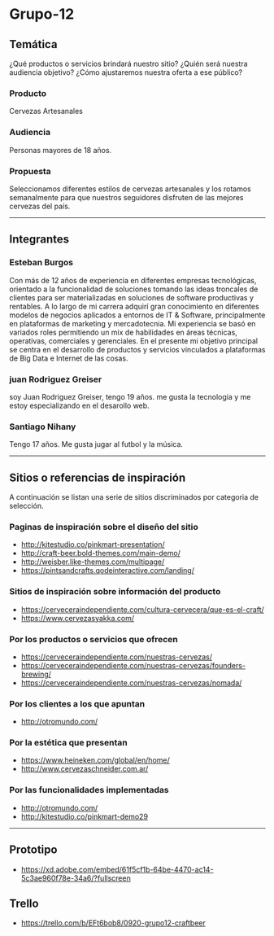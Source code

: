 # Grupo-12

## Temática
¿Qué productos o servicios brindará nuestro sitio? ¿Quién será nuestra audiencia objetivo? ¿Cómo ajustaremos nuestra oferta a ese público?

### Producto
Cervezas Artesanales

### Audiencia
Personas mayores de 18 años.

### Propuesta
Seleccionamos diferentes estilos de cervezas artesanales y los rotamos semanalmente para que nuestros seguidores disfruten de las mejores cervezas del país.

---

## Integrantes

### Esteban Burgos
Con más de 12 años de experiencia en diferentes empresas tecnológicas, orientado a la funcionalidad de soluciones tomando las ideas troncales de clientes para ser materializadas en soluciones de software productivas y rentables. A lo largo de mi carrera adquirí gran conocimiento en diferentes modelos de negocios aplicados a entornos de IT & Software, principalmente en plataformas de marketing y mercadotecnia. 
Mi experiencia se basó en variados roles permitiendo un mix de habilidades en áreas técnicas, operativas, comerciales y gerenciales.
En el presente mi objetivo principal se centra en el desarrollo de productos y servicios vinculados a plataformas de Big Data e Internet de las cosas. 

### juan Rodriguez Greiser
soy Juan Rodriguez Greiser, tengo 19 años. me gusta la tecnologia y me estoy especializando en el desarollo web.

### Santiago Nihany
Tengo 17 años.  Me gusta jugar al futbol y la música.

---

## Sitios o referencias de inspiración 
A continuación se listan una serie de sitios discriminados por categoria de selección.

### Paginas de inspiración sobre el diseño del sitio
* http://kitestudio.co/pinkmart-presentation/
* http://craft-beer.bold-themes.com/main-demo/
* http://weisber.like-themes.com/multipage/
* https://pintsandcrafts.qodeinteractive.com/landing/


### Sitios de inspiración sobre información del producto
* https://cerveceraindependiente.com/cultura-cervecera/que-es-el-craft/
* https://www.cervezasyakka.com/

### Por los productos o servicios que ofrecen
* https://cerveceraindependiente.com/nuestras-cervezas/
* https://cerveceraindependiente.com/nuestras-cervezas/founders-brewing/
* https://cerveceraindependiente.com/nuestras-cervezas/nomada/

### Por los clientes a los que apuntan
* http://otromundo.com/

### Por la estética que presentan
* https://www.heineken.com/global/en/home/ 
* http://www.cervezaschneider.com.ar/

### Por las funcionalidades implementadas
* http://otromundo.com/
* http://kitestudio.co/pinkmart-demo29

--- 

## Prototipo
* https://xd.adobe.com/embed/61f5cf1b-64be-4470-ac14-5c3ae960f78e-34a6/?fullscreen

## Trello
* https://trello.com/b/EFt6bob8/0920-grupo12-craftbeer 
